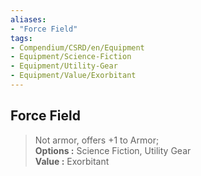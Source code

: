 ```yaml
---
aliases:
- "Force Field"
tags:
- Compendium/CSRD/en/Equipment
- Equipment/Science-Fiction
- Equipment/Utility-Gear
- Equipment/Value/Exorbitant
---
```


  
## Force Field  
  
>Not armor, offers +1 to Armor;  
> **Options :** Science Fiction, Utility Gear  
> **Value :** Exorbitant